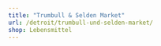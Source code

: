 ```yaml
---
title: "Trumbull & Selden Market"
url: /detroit/trumbull-und-selden-market/
shop: Lebensmittel
---
```

